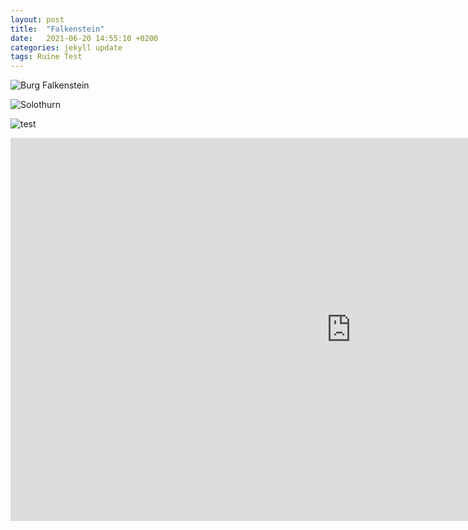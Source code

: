 ```yaml
---
layout: post
title:  "Falkenstein"
date:   2021-06-20 14:55:10 +0200
categories: jekyll update
tags: Ruine Test
---
```


![Burg Falkenstein](https://www.srf.ch/static/cms/images/640w/5595c8.jpg)

![Solothurn](https://lh3.googleusercontent.com/proxy/OKqYxrItTY0fmFIWYvg3ABnzqKHIh_jW0xSqOC4mUH7aOwCpkTwVxPLfFY00K-sQWWYiye7B0TDcktd8NZa-40AJisMh9Q)

![test](https://youtu.be/aS1no1myeTM)

<iframe width="1090" height="613" src="https://www.youtube.com/embed/LXb3EKWsInQ" title="YouTube video player" frameborder="0" allow="accelerometer; autoplay; clipboard-write; encrypted-media; gyroscope; picture-in-picture" allowfullscreen>
</iframe>
